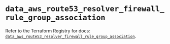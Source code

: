 # `data_aws_route53_resolver_firewall_rule_group_association`

Refer to the Terraform Registry for docs: [`data_aws_route53_resolver_firewall_rule_group_association`](https://registry.terraform.io/providers/hashicorp/aws/6.2.0/docs/data-sources/route53_resolver_firewall_rule_group_association).
